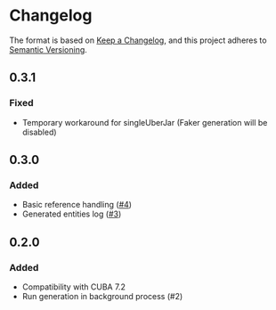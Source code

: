 # Changelog
The format is based on [Keep a Changelog](https://keepachangelog.com/en/1.0.0/),
and this project adheres to [Semantic Versioning](https://semver.org/spec/v2.0.0.html).

## 0.3.1
### Fixed
* Temporary workaround for singleUberJar (Faker generation will be disabled)

## 0.3.0
### Added
* Basic reference handling ([#4](https://github.com/web-devel/cuba-component-data-generator/issues/4))
* Generated entities log ([#3](https://github.com/web-devel/cuba-component-data-generator/issues/3))

## 0.2.0
### Added
* Compatibility with CUBA 7.2
* Run generation in background process (#2)
